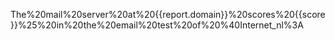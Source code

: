 The%20mail%20server%20at%20{{report.domain}}%20scores%20{{score}}%25%20in%20the%20email%20test%20of%20%40Internet_nl%3A
